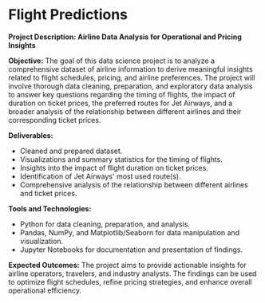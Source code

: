 # Flight Predictions

**Project Description: Airline Data Analysis for Operational and Pricing Insights**

**Objective:**
The goal of this data science project is to analyze a comprehensive dataset of airline information to derive meaningful insights related to flight schedules, pricing, and airline preferences. The project will involve thorough data cleaning, preparation, and exploratory data analysis to answer key questions regarding the timing of flights, the impact of duration on ticket prices, the preferred routes for Jet Airways, and a broader analysis of the relationship between different airlines and their corresponding ticket prices.

**Deliverables:**
   - Cleaned and prepared dataset.
   - Visualizations and summary statistics for the timing of flights.
   - Insights into the impact of flight duration on ticket prices.
   - Identification of Jet Airways' most used route(s).
   - Comprehensive analysis of the relationship between different airlines and ticket prices.

**Tools and Technologies:**
   - Python for data cleaning, preparation, and analysis.
   - Pandas, NumPy, and Matplotlib/Seaborn for data manipulation and visualization.
   - Jupyter Notebooks for documentation and presentation of findings.

**Expected Outcomes:**
The project aims to provide actionable insights for airline operators, travelers, and industry analysts. The findings can be used to optimize flight schedules, refine pricing strategies, and enhance overall operational efficiency.
